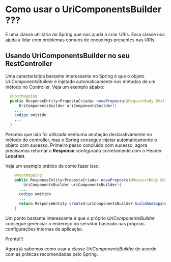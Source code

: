 # Como usar o UriComponentsBuilder ???

É uma classe utilitária do Spring que nos ajuda a criar URIs. Essa classe nos ajuda a lidar
com problemas comuns de encodings presentes nas URIs.

## Usando UriComponentsBuilder no seu RestController

Uma característica bastante interessante no Spring é que o objeto UriComponentsBuilder é injetado automaticamente nos metodos
de um método no Controller. Veja um exemplo abaixo:

```java
  @PostMapping
  public ResponseEntity<PropostaCriada> novaProposta(@RequestBody @Valid NovaProposta novaProposta,
      UriComponentsBuilder uriComponentsBuilder){
    ....
    codigo omitido
    ...
  }
```
Perceba que não foi utilizada nenhuma anotação declarativamente no método do controller, 
mas o Spring consegue injetar automaticamente o objeto com sucesso. Primeiro passo concluído
com sucesso, agora precisamos retornar o **Response** configurado corretamente com o Header **Location**.

Veja um exemplo prático de como fazer isso:

```java
    @PostMapping
    public ResponseEntity<PropostaCriada> novaProposta(@RequestBody @Valid NovaProposta novaProposta,
        UriComponentsBuilder uriComponentsBuilder){
      ....
      codigo omitido
      ...
      return ResponseEntity.created(uriComponentsBuilder.buildAndExpand("/propostas/{id}",nova.getId()).toUri()).body(nova);
    }


``` 
Um ponto bastante interessante é que o próprio _UriComponentsBuilder_ consegue gerenciar o endereço
do servidor baseado nas próprias configurações internas da aplicação.

Pronto!!! 

Agora já sabemos como usar a classe _UriComponentsBuilder_ de acordo com as práticas recomendadas pelo
Spring. 